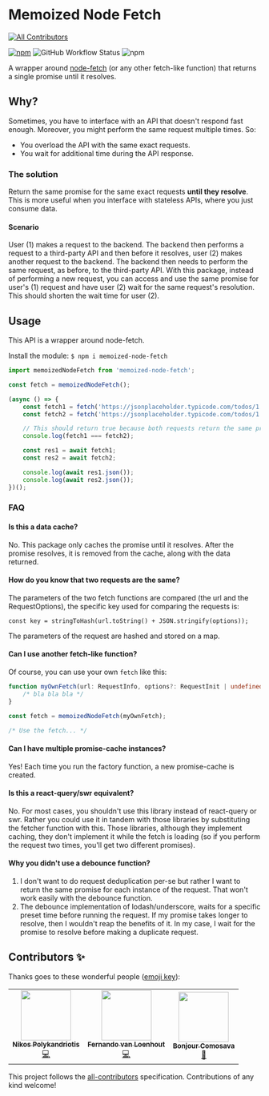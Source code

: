 # Memoized Node Fetch
<!-- ALL-CONTRIBUTORS-BADGE:START - Do not remove or modify this section -->
[![All Contributors](https://img.shields.io/badge/all_contributors-3-orange.svg?style=flat-square)](#contributors-)
<!-- ALL-CONTRIBUTORS-BADGE:END -->

[![npm](https://img.shields.io/npm/v/memoized-node-fetch)](https://www.npmjs.com/package/memoized-node-fetch) ![GitHub Workflow Status](https://img.shields.io/github/workflow/status/chrispanag/memoized-node-fetch/Node%20CI) ![npm](https://img.shields.io/npm/dw/memoized-node-fetch)

A wrapper around [node-fetch](https://www.npmjs.com/package/node-fetch) (or any other fetch-like function) that returns a single promise until it resolves.

## Why?

Sometimes, you have to interface with an API that doesn't respond fast enough. Moreover, you might perform the same request multiple times. So:

* You overload the API with the same exact requests.
* You wait for additional time during the API response.

### The solution

Return the same promise for the same exact requests **until they resolve**. This is more useful when you interface with stateless APIs, where you just consume data. 

#### Scenario

User (1) makes a request to the backend. The backend then performs a request to a third-party API and then before it resolves, user (2) makes another request to the backend. The backend then needs to perform the same request, as before, to the third-party API. With this package, instead of performing a new request, you can access and use the same promise for user's (1) request and have user (2) wait for the same request's resolution. This should shorten the wait time for user (2).

## Usage

This API is a wrapper around node-fetch.

Install the module: `$ npm i memoized-node-fetch`

```typescript
import memoizedNodeFetch from 'memoized-node-fetch';

const fetch = memoizedNodeFetch();

(async () => {
    const fetch1 = fetch('https://jsonplaceholder.typicode.com/todos/1');
    const fetch2 = fetch('https://jsonplaceholder.typicode.com/todos/1');

    // This should return true because both requests return the same promise.
    console.log(fetch1 === fetch2);

    const res1 = await fetch1;
    const res2 = await fetch2;

    console.log(await res1.json());
    console.log(await res2.json());
})();
```

### FAQ

#### Is this a data cache?

No. This package only caches the promise until it resolves. After the promise resolves, it is removed from the cache, along with the data returned.

#### How do you know that two requests are the same?

The parameters of the two fetch functions are compared (the url and the RequestOptions), the specific key used for comparing the requests is: 

`const key = stringToHash(url.toString() + JSON.stringify(options));`

The parameters of the request are hashed and stored on a map.

#### Can I use another fetch-like function?

Of course, you can use your own `fetch` like this:

```typescript
function myOwnFetch(url: RequestInfo, options?: RequestInit | undefined): Promise<Response> {
    /* bla bla bla */
}

const fetch = memoizedNodeFetch(myOwnFetch);

/* Use the fetch... */
```

#### Can I have multiple promise-cache instances?

Yes! Each time you run the factory function, a new promise-cache is created.

#### Is this a react-query/swr equivalent? 

No. For most cases, you shouldn't use this library instead of react-query or swr. Rather you could use it in tandem with those libraries by substituting the fetcher function with this. Those libraries, although they implement caching, they don't implement it while the fetch is loading (so if you perform the request two times, you'll get two different promises).

#### Why you didn't use a debounce function?

1. I don't want to do request deduplication per-se but rather I want to return the same promise for each instance of the request. That won't work easily with the debounce function.
2. The debounce implementation of lodash/underscore, waits for a specific preset time before running the request. If my promise takes longer to resolve, then I wouldn't reap the benefits of it. In my case, I wait for the promise to resolve before making a duplicate request.

## Contributors ✨

Thanks goes to these wonderful people ([emoji key](https://allcontributors.org/docs/en/emoji-key)):

<!-- ALL-CONTRIBUTORS-LIST:START - Do not remove or modify this section -->
<!-- prettier-ignore-start -->
<!-- markdownlint-disable -->
<table>
  <tr>
    <td align="center"><a href="https://github.com/Nikpolik"><img src="https://avatars0.githubusercontent.com/u/9081019?v=4?s=100" width="100px;" alt=""/><br /><sub><b>Nikos Polykandriotis</b></sub></a><br /><a href="https://github.com/chrispanag/memoized-node-fetch/commits?author=Nikpolik" title="Code">💻</a></td>
    <td align="center"><a href="http://stackexchange.com/users/1677570/ferrybig"><img src="https://avatars2.githubusercontent.com/u/1576684?v=4?s=100" width="100px;" alt=""/><br /><sub><b>Fernando van Loenhout</b></sub></a><br /><a href="https://github.com/chrispanag/memoized-node-fetch/commits?author=ferrybig" title="Code">💻</a></td>
    <td align="center"><a href="https://github.com/Bonjur"><img src="https://avatars3.githubusercontent.com/u/12468730?v=4?s=100" width="100px;" alt=""/><br /><sub><b>Bonjour Comosava</b></sub></a><br /><a href="https://github.com/chrispanag/memoized-node-fetch/commits?author=Bonjur" title="Documentation">📖</a></td>
  </tr>
</table>

<!-- markdownlint-restore -->
<!-- prettier-ignore-end -->

<!-- ALL-CONTRIBUTORS-LIST:END -->

This project follows the [all-contributors](https://github.com/all-contributors/all-contributors) specification. Contributions of any kind welcome!